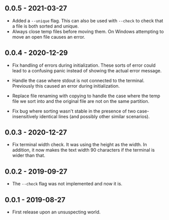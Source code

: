 ## 0.0.5 - 2021-03-27

- Added a `--unique` flag. This can also be used with `--check` to check that a
  file is both sorted and unique.
- Always close temp files before moving them. On Windows attempting to move an
  open file causes an error.

## 0.0.4 - 2020-12-29

- Fix handling of errors during initialization. These sorts of error could
  lead to a confusing panic instead of showing the actual error message.

- Handle the case where stdout is not connected to the terminal. Previously
  this caused an error during initialization.

- Replace file renaming with copying to handle the case where the temp file we
  sort into and the original file are not on the same partition.

- Fix bug where sorting wasn't stable in the presence of two
  case-insensitively identical lines (and possibly other similar scenarios).

## 0.0.3 - 2020-12-27

- Fix terminal width check. It was using the height as the width. In addition,
  it now makes the text width 90 characters if the terminal is wider than
  that.

## 0.0.2 - 2019-09-27

- The `--check` flag was not implemented and now it is.

## 0.0.1 - 2019-08-27

- First release upon an unsuspecting world.
